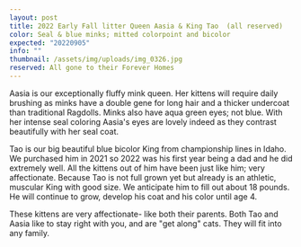 ```yaml
---
layout: post
title: 2022 Early Fall litter Queen Aasia & King Tao  (all reserved)
color: Seal & blue minks; mitted colorpoint and bicolor
expected: "20220905"
info: ""
thumbnail: /assets/img/uploads/img_0326.jpg
reserved: All gone to their Forever Homes
---
```

A﻿asia is our exceptionally fluffy mink queen. Her kittens will require daily brushing as minks have a double gene for long hair and a thicker undercoat than traditional Ragdolls. Minks also have aqua green eyes; not blue. With her intense seal coloring Aasia's eyes are lovely indeed as they contrast beautifully with her seal coat. 

T﻿ao is our big beautiful blue bicolor King from championship lines in Idaho. We purchased him in 2021 so 2022 was his first year being a dad and he did extremely well. All the kittens out of him have been just like him; very affectionate. Because Tao is not full grown yet but already is an athletic, muscular King with good size. We anticipate him to fill out about 18 pounds. He will continue to grow, develop his coat and his color until age 4. 

T﻿hese kittens are very affectionate- like both their parents. Both Tao and Aasia like to stay right with you, and are "get along" cats. They will fit into any family.